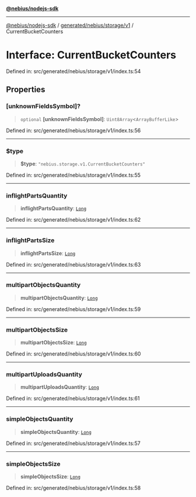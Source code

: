[**@nebius/nodejs-sdk**](../../../../../README.md)

---

[@nebius/nodejs-sdk](../../../../../README.md) / [generated/nebius/storage/v1](../README.md) / CurrentBucketCounters

# Interface: CurrentBucketCounters

Defined in: src/generated/nebius/storage/v1/index.ts:54

## Properties

### \[unknownFieldsSymbol\]?

> `optional` **\[unknownFieldsSymbol\]**: `Uint8Array`\<`ArrayBufferLike`\>

Defined in: src/generated/nebius/storage/v1/index.ts:56

---

### $type

> **$type**: `"nebius.storage.v1.CurrentBucketCounters"`

Defined in: src/generated/nebius/storage/v1/index.ts:55

---

### inflightPartsQuantity

> **inflightPartsQuantity**: [`Long`](../../../../../runtime/protos/core/classes/Long.md)

Defined in: src/generated/nebius/storage/v1/index.ts:62

---

### inflightPartsSize

> **inflightPartsSize**: [`Long`](../../../../../runtime/protos/core/classes/Long.md)

Defined in: src/generated/nebius/storage/v1/index.ts:63

---

### multipartObjectsQuantity

> **multipartObjectsQuantity**: [`Long`](../../../../../runtime/protos/core/classes/Long.md)

Defined in: src/generated/nebius/storage/v1/index.ts:59

---

### multipartObjectsSize

> **multipartObjectsSize**: [`Long`](../../../../../runtime/protos/core/classes/Long.md)

Defined in: src/generated/nebius/storage/v1/index.ts:60

---

### multipartUploadsQuantity

> **multipartUploadsQuantity**: [`Long`](../../../../../runtime/protos/core/classes/Long.md)

Defined in: src/generated/nebius/storage/v1/index.ts:61

---

### simpleObjectsQuantity

> **simpleObjectsQuantity**: [`Long`](../../../../../runtime/protos/core/classes/Long.md)

Defined in: src/generated/nebius/storage/v1/index.ts:57

---

### simpleObjectsSize

> **simpleObjectsSize**: [`Long`](../../../../../runtime/protos/core/classes/Long.md)

Defined in: src/generated/nebius/storage/v1/index.ts:58
